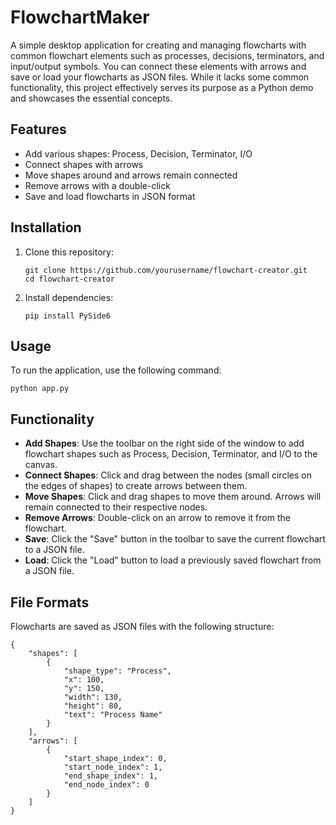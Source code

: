 # FlowchartMaker

A simple desktop application for creating and managing flowcharts with common flowchart elements such as processes, decisions, terminators, and input/output symbols. You can connect these elements with arrows and save or load your flowcharts as JSON files. While it lacks some common functionality, this project effectively serves its purpose as a Python demo and showcases the essential concepts.

## Features

- Add various shapes: Process, Decision, Terminator, I/O
- Connect shapes with arrows
- Move shapes around and arrows remain connected
- Remove arrows with a double-click
- Save and load flowcharts in JSON format

## Installation

1. Clone this repository:

   ```
   git clone https://github.com/yourusername/flowchart-creator.git
   cd flowchart-creator
   ```

2. Install dependencies:

   ```
   pip install PySide6
   ```

## Usage

To run the application, use the following command:

```
python app.py
```

## Functionality

- **Add Shapes**: Use the toolbar on the right side of the window to add flowchart shapes such as Process, Decision, Terminator, and I/O to the canvas.
- **Connect Shapes**: Click and drag between the nodes (small circles on the edges of shapes) to create arrows between them.
- **Move Shapes**: Click and drag shapes to move them around. Arrows will remain connected to their respective nodes.
- **Remove Arrows**: Double-click on an arrow to remove it from the flowchart.
- **Save**: Click the "Save" button in the toolbar to save the current flowchart to a JSON file.
- **Load**: Click the "Load" button to load a previously saved flowchart from a JSON file.

## File Formats

Flowcharts are saved as JSON files with the following structure:

```
{
    "shapes": [
        {
            "shape_type": "Process",
            "x": 100,
            "y": 150,
            "width": 130,
            "height": 80,
            "text": "Process Name"
        }
    ],
    "arrows": [
        {
            "start_shape_index": 0,
            "start_node_index": 1,
            "end_shape_index": 1,
            "end_node_index": 0
        }
    ]
}
```
